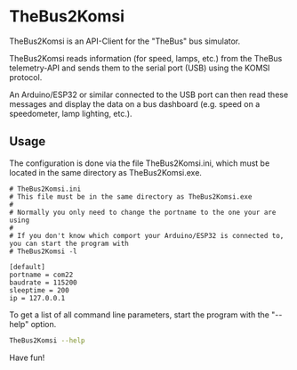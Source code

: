 # TheBus2Komsi

TheBus2Komsi is an API-Client for the "TheBus" bus simulator.<br>

TheBus2Komsi reads information (for speed, lamps, etc.) from the TheBus telemetry-API and sends them to the serial port (USB) using the KOMSI protocol.

An Arduino/ESP32 or similar connected to the USB port can then read these messages and display the data on a bus dashboard (e.g. speed on a speedometer, lamp lighting, etc.).

## Usage

The configuration is done via the file TheBus2Komsi.ini, which must be located in the same directory as TheBus2Komsi.exe.

```
# TheBus2Komsi.ini
# This file must be in the same directory as TheBus2Komsi.exe
#
# Normally you only need to change the portname to the one your are using
# 
# If you don't know which comport your Arduino/ESP32 is connected to, you can start the program with
# TheBus2Komsi -l

[default]
portname = com22
baudrate = 115200
sleeptime = 200
ip = 127.0.0.1
```


To get a list of all command line parameters, start the program with the "--help" option.

  ```sh
  TheBus2Komsi --help
  ```

Have fun!

